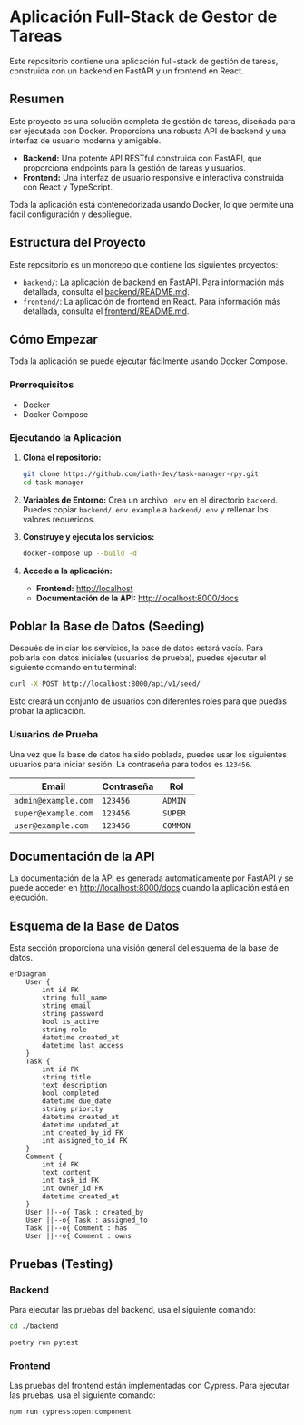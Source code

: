 # Aplicación Full-Stack de Gestor de Tareas

Este repositorio contiene una aplicación full-stack de gestión de tareas, construida con un backend en FastAPI y un frontend en React.

## Resumen

Este proyecto es una solución completa de gestión de tareas, diseñada para ser ejecutada con Docker. Proporciona una robusta API de backend y una interfaz de usuario moderna y amigable.

- **Backend:** Una potente API RESTful construida con FastAPI, que proporciona endpoints para la gestión de tareas y usuarios.
- **Frontend:** Una interfaz de usuario responsive e interactiva construida con React y TypeScript.

Toda la aplicación está contenedorizada usando Docker, lo que permite una fácil configuración y despliegue.

## Estructura del Proyecto

Este repositorio es un monorepo que contiene los siguientes proyectos:

- `backend/`: La aplicación de backend en FastAPI. Para información más detallada, consulta el [backend/README.md](./backend/README.md).
- `frontend/`: La aplicación de frontend en React. Para información más detallada, consulta el [frontend/README.md](./frontend/README.md).

## Cómo Empezar

Toda la aplicación se puede ejecutar fácilmente usando Docker Compose.

### Prerrequisitos

- Docker
- Docker Compose

### Ejecutando la Aplicación

1.  **Clona el repositorio:**

    ```bash
    git clone https://github.com/iath-dev/task-manager-rpy.git
    cd task-manager
    ```

2.  **Variables de Entorno:**
    Crea un archivo `.env` en el directorio `backend`. Puedes copiar `backend/.env.example` a `backend/.env` y rellenar los valores requeridos.

3.  **Construye y ejecuta los servicios:**

    ```bash
    docker-compose up --build -d
    ```

4.  **Accede a la aplicación:**
    - **Frontend:** [http://localhost](http://localhost)
    - **Documentación de la API:** [http://localhost:8000/docs](http://localhost:8000/docs)

## Poblar la Base de Datos (Seeding)

Después de iniciar los servicios, la base de datos estará vacía. Para poblarla con datos iniciales (usuarios de prueba), puedes ejecutar el siguiente comando en tu terminal:

```bash
curl -X POST http://localhost:8000/api/v1/seed/
```

Esto creará un conjunto de usuarios con diferentes roles para que puedas probar la aplicación.

### Usuarios de Prueba

Una vez que la base de datos ha sido poblada, puedes usar los siguientes usuarios para iniciar sesión. La contraseña para todos es `123456`.

| Email               | Contraseña | Rol      |
| ------------------- | ---------- | -------- |
| `admin@example.com` | `123456`   | `ADMIN`  |
| `super@example.com` | `123456`   | `SUPER`  |
| `user@example.com`  | `123456`   | `COMMON` |

## Documentación de la API

La documentación de la API es generada automáticamente por FastAPI y se puede acceder en [http://localhost:8000/docs](http://localhost:8000/docs) cuando la aplicación está en ejecución.

## Esquema de la Base de Datos

Esta sección proporciona una visión general del esquema de la base de datos.

```mermaid
erDiagram
    User {
        int id PK
        string full_name
        string email
        string password
        bool is_active
        string role
        datetime created_at
        datetime last_access
    }
    Task {
        int id PK
        string title
        text description
        bool completed
        datetime due_date
        string priority
        datetime created_at
        datetime updated_at
        int created_by_id FK
        int assigned_to_id FK
    }
    Comment {
        int id PK
        text content
        int task_id FK
        int owner_id FK
        datetime created_at
    }
    User ||--o{ Task : created_by
    User ||--o{ Task : assigned_to
    Task ||--o{ Comment : has
    User ||--o{ Comment : owns
```

## Pruebas (Testing)

### Backend

Para ejecutar las pruebas del backend, usa el siguiente comando:

```bash
cd ./backend
```

```bash
poetry run pytest
```

### Frontend

Las pruebas del frontend están implementadas con Cypress. Para ejecutar las pruebas, usa el siguiente comando:

```bash
npm run cypress:open:component
```

